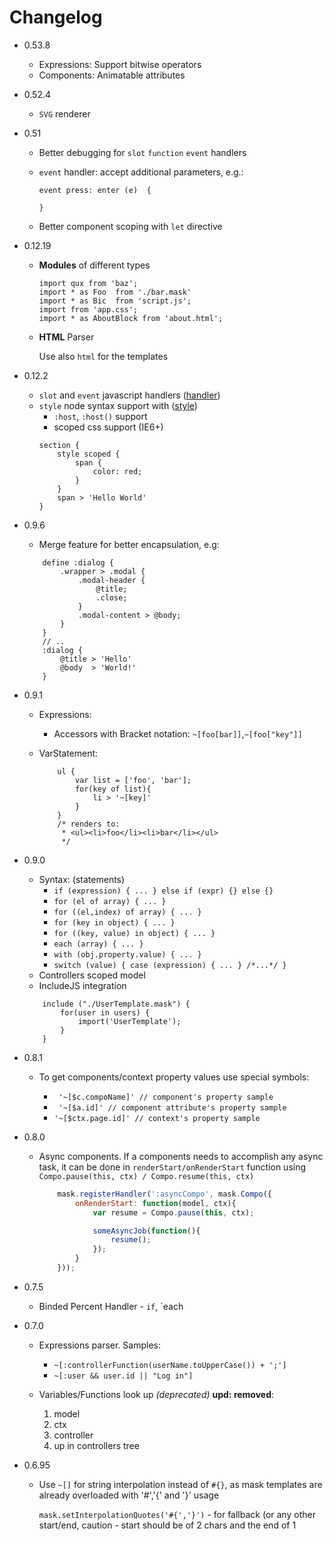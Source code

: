 # Changelog

- 0.53.8
	- Expressions: Support bitwise operators
	- Components: Animatable attributes

- 0.52.4
	- `SVG` renderer

- 0.51
	- Better debugging for `slot` `function` `event` handlers
	- `event` handler: accept additional parameters, e.g.:

		```mask
		event press: enter (e)  {

		}
		```
	- Better component scoping with `let` directive

- 0.12.19
	- **Modules** of different types

		```mask
		import qux from 'baz';
		import * as Foo  from './bar.mask'
		import * as Bic  from 'script.js';
		import from 'app.css';
		import * as AboutBlock from 'about.html';
		```
	- **HTML** Parser

		Use also `html` for the templates

- 0.12.2
	- `slot` and `event` javascript handlers ([handler](/test/dom/compo/handler.test))
	- `style` node syntax support with ([style](/test/dom/compo/style.test))
		- `:host`, `:host()` support
		- scoped css support (IE6+)
		```mask
		section {
			style scoped {
				span {
					color: red;
				}
			}
			span > 'Hello World'
		}
		```

- 0.9.6
	- Merge feature for better encapsulation, e.g:
	```mask
		define :dialog {
			.wrapper > .modal {
				.modal-header {
					@title;
					.close;
				}
				.modal-content > @body;
			}
		}
		// ..
		:dialog {
			@title > 'Hello'
			@body  > 'World!'
		}
	```
- 0.9.1
	- Expressions:
		- Accessors with Bracket notation: ```~[foo[bar]]```,```~[foo["key"]]```
	- VarStatement:

		```mask
			ul {
				var list = ['foo', 'bar'];
				for(key of list){
					li > '~[key]'
				}
			}
			/* renders to:
			 * <ul><li>foo</li><li>bar</li></ul>
			 */
		```
- 0.9.0
	- Syntax: (statements)
		- ```if (expression) { ... } else if (expr) {} else {} ```
		- ```for (el of array) { ... } ```
		- ```for ((el,index) of array) { ... } ```
		- ```for (key in object) { ... } ```
		- ```for ((key, value) in object) { ... } ```
		- ```each (array) { ... } ```
		- ```with (obj.property.value) { ... } ```
		- ```switch (value) { case (expression) { ... } /*...*/ } ```
	- Controllers scoped model
	- IncludeJS integration
	```mask
		include ("./UserTemplate.mask") {
			for(user in users) {
				import('UserTemplate');
			}
		}
	```
- 0.8.1

	- To get components/context property values use special symbols:

		- ``` '~[$c.compoName]' // component's property sample```
		- ``` '~[$a.id]' // component attribute's property sample```
		- ``` '~[$ctx.page.id]' // context's property sample ```

- 0.8.0
	- Async components. If a components needs to accomplish any async task, it can be done in
		``` renderStart/onRenderStart ``` function using
		``` Compo.pause(this, ctx) / Compo.resume(this, ctx)  ```
		``` javascript
			mask.registerHandler(':asyncCompo', mask.Compo({
				onRenderStart: function(model, ctx){
					var resume = Compo.pause(this, ctx);

					someAsyncJob(function(){
						resume();
					});
				}
			}));
		```
- 0.7.5
	- Binded Percent Handler - `if`, `each

- 0.7.0
	- Expressions parser. Samples:
		- ``` ~[:controllerFunction(userName.toUpperCase()) + ';'] ```
		- ``` ~[:user && user.id || "Log in"] ```

	- Variables/Functions look up <i>(deprecated)</i> <b>upd: removed</b>:

		1. model
		2. ctx
		3. controller
		4. up in controllers tree


- 0.6.95
	- Use `~[]` for string interpolation instead of `#{}`, as mask templates are already overloaded with '#','{' and '}' usage

		``` mask.setInterpolationQuotes('#{','}') ``` - for fallback (or any other start/end, caution - start should be of 2 chars and the end of 1